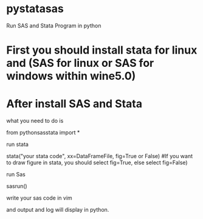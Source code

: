 # pystatasas
Run SAS and Stata Program in python

# First you should install stata for linux   and  (SAS for linux  or  SAS for windows within wine5.0)

# After install SAS and Stata

what you need to do is 

from pythonsasstata import *

run stata

stata("your stata code", xx=DataFrameFile, fig=True or False)
#If you want to draw figure in stata, you should select fig=True,  else  select fig=False)

run Sas

sasrun()

write your sas code in vim

and output and log will display in python.


